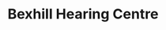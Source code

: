 ---
title: "Bexhill Hearing Centre"
url: /bexhill-on-sea/bexhill-hearing-centre/
shop: Hörgeräte
---